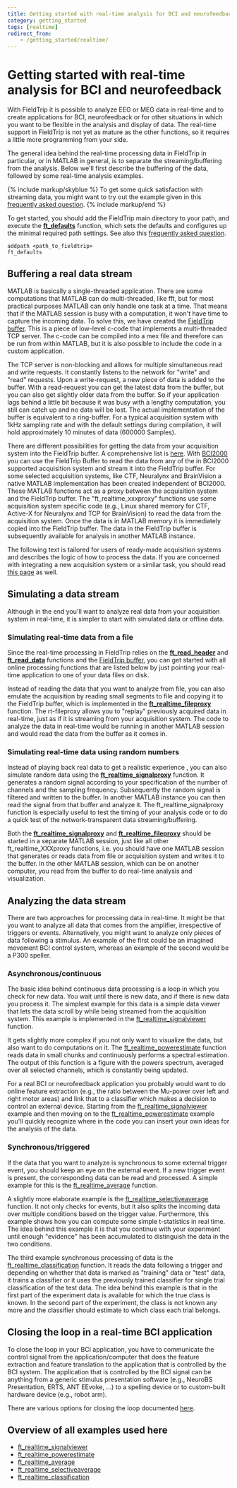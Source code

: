 ```yaml
---
title: Getting started with real-time analysis for BCI and neurofeedback
category: getting_started
tags: [realtime]
redirect_from:
    - /getting_started/realtime/
---
```


# Getting started with real-time analysis for BCI and neurofeedback

With FieldTrip it is possible to analyze EEG or MEG data in real-time and to create applications for BCI, neurofeedback or for other situations in which you want to be flexible in the analysis and display of data. The real-time support in FieldTrip is not yet as mature as the other functions, so it requires a little more programming from your side.

The general idea behind the real-time processing data in FieldTrip in particular, or in MATLAB in general, is to separate the streaming/buffering from the analysis. Below we'll first describe the buffering of the data, followed by some real-time analysis examples.

{% include markup/skyblue %}
To get some quick satisfaction with streaming data, you might want to try out the example given in this [frequently asked question](/faq/how_should_i_get_started_with_the_fieldtrip_realtime_buffer).
{% include markup/end %}

To get started, you should add the FieldTrip main directory to your path, and execute the **[ft_defaults](/reference/ft_defaults)** function, which sets the defaults and configures up the minimal required path settings. See also this [frequently asked question](/faq/installation).

    addpath <path_to_fieldtrip>
    ft_defaults

## Buffering a real data stream

MATLAB is basically a single-threaded application. There are some computations that MATLAB can do multi-threaded, like fft, but for most practical purposes MATLAB can only handle one task at a time. That means that if the MATLAB session is busy with a computation, it won't have time to capture the incoming data. To solve this, we have created the [FieldTrip buffer](/development/realtime/buffer). This is a piece of low-level c-code that implements a multi-threaded TCP server. The c-code can be compiled into a mex file and therefore can be run from within MATLAB, but it is also possible to include the code in a custom application.

The TCP server is non-blocking and allows for multiple simultaneous read and write requests. It constantly listens to the network for "write" and "read" requests. Upon a write-request, a new piece of data is added to the buffer. With a read-request you can get the latest data from the buffer, but you can also get slightly older data from the buffer. So if your application lags behind a little bit because it was busy with a lengthy computation, you still can catch up and no data will be lost. The actual implementation of the buffer is equivalent to a ring-buffer. For a typical acquisition system with 1kHz sampling rate and with the default settings during compilation, it will hold approximately 10 minutes of data (600000 Samples).

There are different possibilities for getting the data from your acquisition system into the FieldTrip buffer. A comprehensive list is [here](/development/realtime). With [BCI2000](/development/realtime/bci2000) you can use the FieldTrip Buffer to read the data from any of the in BCI2000 supported acquisition system and stream it into the FieldTrip buffer. For some selected acquisition systems, like CTF, Neuralynx and BrainVision a native MATLAB implementation has been created independent of BCI2000. These MATLAB functions act as a proxy between the acquisition system and the FieldTrip buffer. The "ft_realtime_xxxproxy" functions use some acquisition system specific code (e.g., Linux shared memory for CTF, Active-X for Neuralynx and TCP for BrainVision) to read the data from the acquisition system. Once the data is in MATLAB memory it is immediately copied into the FieldTrip buffer. The data in the FieldTrip buffer is subsequently available for analysis in another MATLAB instance.

The following text is tailored for users of ready-made acquisition systems and describes the logic of how to process the data. If you are concerned with integrating a new acquisition system or a similar task, you should read [this page](/development/realtime/buffer) as well.

## Simulating a data stream

Although in the end you'll want to analyze real data from your acquisition system in real-time, it is simpler to start with simulated data or offline data.

### Simulating real-time data from a file

Since the real-time processing in FieldTrip relies on the **[ft_read_header](/reference/fileio/ft_read_header)** and **[ft_read_data](/reference/fileio/ft_read_data)** functions and the [FieldTrip buffer](/development/realtime/buffer), you can get started with all online processing functions that are listed below by just pointing your real-time application to one of your data files on disk.

Instead of reading the data that you want to analyze from file, you can also emulate the acquisition by reading small segments to file and copying it to the FieldTrip buffer, which is implemented in the **[ft_realtime_fileproxy](/reference/realtime/example/ft_realtime_fileproxy)** function. The rt-fileproxy allows you to "replay" previously acquired data in real-time, just as if it is streaming from your acquisition system. The code to analyze the data in real-time would be running in another MATLAB session and would read the data from the buffer as it comes in.

### Simulating real-time data using random numbers

Instead of playing back real data to get a realistic experience , you can also simulate random data using the **[ft_realtime_signalproxy](/reference/realtime/example/ft_realtime_signalproxy)** function. It generates a random signal according to your specification of the number of channels and the sampling frequency. Subsequently the random signal is filtered and written to the buffer. In another MATLAB instance you can then read the signal from that buffer and analyze it. The ft_realtime_signalproxy function is especially useful to test the timing of your analysis code or to do a quick test of the network-transparent data streaming/buffering.

Both the **[ft_realtime_signalproxy](/reference/realtime/example/ft_realtime_signalproxy)** and **[ft_realtime_fileproxy](/reference/realtime/example/ft_realtime_fileproxy)** should be started in a separate MATLAB session, just like all other ft_realtime_XXXproxy functions, i.e. you should have one MATLAB session that generates or reads data from file or acquisition system and writes it to the buffer. In the other MATLAB session, which can be on another computer, you read from the buffer to do real-time analysis and visualization.

## Analyzing the data stream

There are two approaches for processing data in real-time. It might be that you want to analyze all data that comes from the amplifier, irrespective of triggers or events. Alternatively, you might want to analyze only pieces of data following a stimulus. An example of the first could be an imagined movement BCI control system, whereas an example of the second would be a P300 speller.

### Asynchronous/continuous

The basic idea behind continuous data processing is a loop in which you check for new data. You wait until there is new data, and if there is new data you process it. The simplest example for this data is a simple data viewer that lets the data scroll by while being streamed from the acquisition system. This example is implemented in the [ft_realtime_signalviewer](/example/ft_realtime_signalviewer) function.

It gets slightly more complex if you not only want to visualize the data, but also want to do computations on it. The [ft_realtime_powerestimate](/example/ft_realtime_powerestimate) function reads data in small chunks and continuously performs a spectral estimation. The output of this function is a figure with the powers spectrum, averaged over all selected channels, which is constantly being updated.

For a real BCI or neurofeedback application you probably would want to do online feature extraction (e.g., the ratio between the Mu-power over left and right motor areas) and link that to a classifier which makes a decision to control an external device. Starting from the [ft_realtime_signalviewer](/example/ft_realtime_signalviewer) example and then moving on to the [ft_realtime_powerestimate](/example/ft_realtime_powerestimate) example you'll quickly recognize where in the code you can insert your own ideas for the analysis of the data.

### Synchronous/triggered

If the data that you want to analyze is synchronous to some external trigger event, you should keep an eye on the external event. If a new trigger event is present, the corresponding data can be read and processed. A simple example for this is the [ft_realtime_average](/example/ft_realtime_average) function.

A slightly more elaborate example is the [ft_realtime_selectiveaverage](/example/ft_realtime_selectiveaverage) function. It not only checks for events, but it also splits the incoming data over multiple conditions based on the trigger value. Furthermore, this example shows how you can compute some simple t-statistics in real time. The idea behind this example it is that you continue with your experiment until enough "evidence" has been accumulated to distinguish the data in the two conditions.

The third example synchronous processing of data is the [ft_realtime_classification](/example/ft_realtime_classification) function. It reads the data following a trigger and depending on whether that data is marked as "training" data or "test" data, it trains a classifier or it uses the previously trained classifier for single trial classification of the test data. The idea behind this example is that in the first part of the experiment data is available for which the true class is known. In the second part of the experiment, the class is not known any more and the classifier should estimate to which class each trial belongs.

## Closing the loop in a real-time BCI application

To close the loop in your BCI application, you have to communicate the control signal from the application/computer that does the feature extraction and feature translation to the application that is controlled by the BCI system. The application that is controlled by the BCI signal can be anything from a generic stimulus presentation software (e.g., NeuroBS Presentation, ERTS, ANT EEvoke, ...) to a spelling device or to custom-built hardware device (e.g., robot arm).

There are various options for closing the loop documented [here](/development/realtime/closing_the_loop).

## Overview of all examples used here

- [ft_realtime_signalviewer](/example/ft_realtime_signalviewer)
- [ft_realtime_powerestimate](/example/ft_realtime_powerestimate)
- [ft_realtime_average](/example/ft_realtime_average)
- [ft_realtime_selectiveaverage](/example/ft_realtime_selectiveaverage)
- [ft_realtime_classification](/example/ft_realtime_classification)
